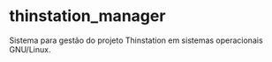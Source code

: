 # thinstation_manager
Sistema para gestão do projeto Thinstation em sistemas operacionais GNU/Linux.
